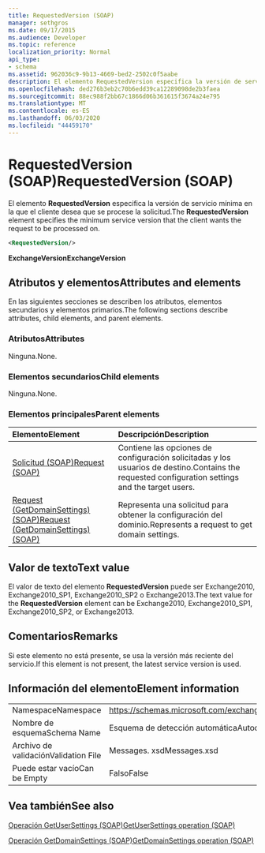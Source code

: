 ```yaml
---
title: RequestedVersion (SOAP)
manager: sethgros
ms.date: 09/17/2015
ms.audience: Developer
ms.topic: reference
localization_priority: Normal
api_type:
- schema
ms.assetid: 962036c9-9b13-4669-bed2-2502c0f5aabe
description: El elemento RequestedVersion especifica la versión de servicio mínima en la que el cliente desea que se procese la solicitud.
ms.openlocfilehash: ded276b3eb2c70b6edd39ca12289098de2b3faea
ms.sourcegitcommit: 88ec988f2bb67c1866d06b361615f3674a24e795
ms.translationtype: MT
ms.contentlocale: es-ES
ms.lasthandoff: 06/03/2020
ms.locfileid: "44459170"
---
```

# <a name="requestedversion-soap"></a><span data-ttu-id="2fa92-103">RequestedVersion (SOAP)</span><span class="sxs-lookup"><span data-stu-id="2fa92-103">RequestedVersion (SOAP)</span></span>

<span data-ttu-id="2fa92-104">El elemento **RequestedVersion** especifica la versión de servicio mínima en la que el cliente desea que se procese la solicitud.</span><span class="sxs-lookup"><span data-stu-id="2fa92-104">The **RequestedVersion** element specifies the minimum service version that the client wants the request to be processed on.</span></span> 
  
```XML
<RequestedVersion/>
```

 <span data-ttu-id="2fa92-105">**ExchangeVersion**</span><span class="sxs-lookup"><span data-stu-id="2fa92-105">**ExchangeVersion**</span></span>
## <a name="attributes-and-elements"></a><span data-ttu-id="2fa92-106">Atributos y elementos</span><span class="sxs-lookup"><span data-stu-id="2fa92-106">Attributes and elements</span></span>

<span data-ttu-id="2fa92-107">En las siguientes secciones se describen los atributos, elementos secundarios y elementos primarios.</span><span class="sxs-lookup"><span data-stu-id="2fa92-107">The following sections describe attributes, child elements, and parent elements.</span></span>
  
### <a name="attributes"></a><span data-ttu-id="2fa92-108">Atributos</span><span class="sxs-lookup"><span data-stu-id="2fa92-108">Attributes</span></span>

<span data-ttu-id="2fa92-109">Ninguna.</span><span class="sxs-lookup"><span data-stu-id="2fa92-109">None.</span></span>
  
### <a name="child-elements"></a><span data-ttu-id="2fa92-110">Elementos secundarios</span><span class="sxs-lookup"><span data-stu-id="2fa92-110">Child elements</span></span>

<span data-ttu-id="2fa92-111">Ninguna.</span><span class="sxs-lookup"><span data-stu-id="2fa92-111">None.</span></span>
  
### <a name="parent-elements"></a><span data-ttu-id="2fa92-112">Elementos principales</span><span class="sxs-lookup"><span data-stu-id="2fa92-112">Parent elements</span></span>

|<span data-ttu-id="2fa92-113">**Elemento**</span><span class="sxs-lookup"><span data-stu-id="2fa92-113">**Element**</span></span>|<span data-ttu-id="2fa92-114">**Descripción**</span><span class="sxs-lookup"><span data-stu-id="2fa92-114">**Description**</span></span>|
|:-----|:-----|
|[<span data-ttu-id="2fa92-115">Solicitud (SOAP)</span><span class="sxs-lookup"><span data-stu-id="2fa92-115">Request (SOAP)</span></span>](request-soap.md) <br/> |<span data-ttu-id="2fa92-116">Contiene las opciones de configuración solicitadas y los usuarios de destino.</span><span class="sxs-lookup"><span data-stu-id="2fa92-116">Contains the requested configuration settings and the target users.</span></span>  <br/> |
|[<span data-ttu-id="2fa92-117">Request (GetDomainSettings) (SOAP)</span><span class="sxs-lookup"><span data-stu-id="2fa92-117">Request (GetDomainSettings) (SOAP)</span></span>](request-getdomainsettingssoap.md) <br/> |<span data-ttu-id="2fa92-118">Representa una solicitud para obtener la configuración del dominio.</span><span class="sxs-lookup"><span data-stu-id="2fa92-118">Represents a request to get domain settings.</span></span>  <br/> |
   
## <a name="text-value"></a><span data-ttu-id="2fa92-119">Valor de texto</span><span class="sxs-lookup"><span data-stu-id="2fa92-119">Text value</span></span>

<span data-ttu-id="2fa92-120">El valor de texto del elemento **RequestedVersion** puede ser Exchange2010, Exchange2010_SP1, Exchange2010_SP2 o Exchange2013.</span><span class="sxs-lookup"><span data-stu-id="2fa92-120">The text value for the **RequestedVersion** element can be Exchange2010, Exchange2010_SP1, Exchange2010_SP2, or Exchange2013.</span></span>
  
## <a name="remarks"></a><span data-ttu-id="2fa92-121">Comentarios</span><span class="sxs-lookup"><span data-stu-id="2fa92-121">Remarks</span></span>

<span data-ttu-id="2fa92-122">Si este elemento no está presente, se usa la versión más reciente del servicio.</span><span class="sxs-lookup"><span data-stu-id="2fa92-122">If this element is not present, the latest service version is used.</span></span>
  
## <a name="element-information"></a><span data-ttu-id="2fa92-123">Información del elemento</span><span class="sxs-lookup"><span data-stu-id="2fa92-123">Element information</span></span>

|||
|:-----|:-----|
|<span data-ttu-id="2fa92-124">Namespace</span><span class="sxs-lookup"><span data-stu-id="2fa92-124">Namespace</span></span>  <br/> |https://schemas.microsoft.com/exchange/2010/Autodiscover  <br/> |
|<span data-ttu-id="2fa92-125">Nombre de esquema</span><span class="sxs-lookup"><span data-stu-id="2fa92-125">Schema Name</span></span>  <br/> |<span data-ttu-id="2fa92-126">Esquema de detección automática</span><span class="sxs-lookup"><span data-stu-id="2fa92-126">Autodiscover schema</span></span>  <br/> |
|<span data-ttu-id="2fa92-127">Archivo de validación</span><span class="sxs-lookup"><span data-stu-id="2fa92-127">Validation File</span></span>  <br/> |<span data-ttu-id="2fa92-128">Messages. xsd</span><span class="sxs-lookup"><span data-stu-id="2fa92-128">Messages.xsd</span></span>  <br/> |
|<span data-ttu-id="2fa92-129">Puede estar vacío</span><span class="sxs-lookup"><span data-stu-id="2fa92-129">Can be Empty</span></span>  <br/> |<span data-ttu-id="2fa92-130">Falso</span><span class="sxs-lookup"><span data-stu-id="2fa92-130">False</span></span>  <br/> |
   
## <a name="see-also"></a><span data-ttu-id="2fa92-131">Vea también</span><span class="sxs-lookup"><span data-stu-id="2fa92-131">See also</span></span>



[<span data-ttu-id="2fa92-132">Operación GetUserSettings (SOAP)</span><span class="sxs-lookup"><span data-stu-id="2fa92-132">GetUserSettings operation (SOAP)</span></span>](getusersettings-operation-soap.md)
  
[<span data-ttu-id="2fa92-133">Operación GetDomainSettings (SOAP)</span><span class="sxs-lookup"><span data-stu-id="2fa92-133">GetDomainSettings operation (SOAP)</span></span>](getdomainsettings-operation-soap.md)


